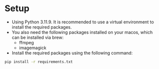# Setup
- Using Python 3.11.9. It is recommended to use a virtual environment to install the required packages.
- You also need the following packages installed on your macos, which can be installed via brew:
  - ffmpeg
  - imagemagick
- Install the required packages using the following command:
```bash
pip install -r requirements.txt
```
